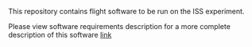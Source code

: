 This repository contains flight software to be run on the ISS experiment. 

Please view software requirements description for a more complete description of this software [link](https://docs.google.com/document/d/1hBOz0-wGpl2EUlf_OQY8gNAygygLQBL3h9uV-0gwBUc/edit#)
 
